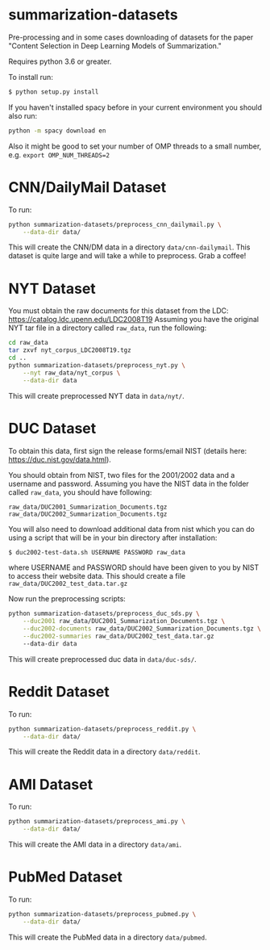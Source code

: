 summarization-datasets
======================
Pre-processing and in some cases downloading of datasets for the paper "Content Selection in Deep 
Learning Models of Summarization."

Requires python 3.6 or greater.

To install run:
```sh
$ python setup.py install
```

If you haven't installed spacy before in your current environment you should also run:
```sh
python -m spacy download en
```

Also it might be good to set your number of OMP threads to a small number, e.g. `export OMP_NUM_THREADS=2`

# CNN/DailyMail Dataset
To run:
```sh
python summarization-datasets/preprocess_cnn_dailymail.py \
    --data-dir data/
```
This will create the CNN/DM data in a directory `data/cnn-dailymail`.
This dataset is quite large and will take a while to preprocess. Grab a coffee!

# NYT Dataset

You must obtain the raw documents for this dataset from the LDC: https://catalog.ldc.upenn.edu/LDC2008T19
Assuming you have the original NYT tar file in a directory called `raw_data`, run the following:
```sh
cd raw_data
tar zxvf nyt_corpus_LDC2008T19.tgz
cd ..
python summarization-datasets/preprocess_nyt.py \
    --nyt raw_data/nyt_corpus \
    --data-dir data
```
This will create preprocessed NYT data in `data/nyt/`.


# DUC Dataset

To obtain this data, first sign the release forms/email NIST 
(details here: https://duc.nist.gov/data.html).  

You should obtain from NIST, two files for the 2001/2002 data and a username and password.
Assuming you have the NIST data in the folder called `raw_data`, you should have following:
```
raw_data/DUC2001_Summarization_Documents.tgz
raw_data/DUC2002_Summarization_Documents.tgz
```
You will also need to download additional data from nist which you can do using a script
that will be in your bin directory after installation:
```sh
$ duc2002-test-data.sh USERNAME PASSWORD raw_data
```
where USERNAME and PASSWORD should have been given to you by NIST to access their website data.
This should create a file `raw_data/DUC2002_test_data.tar.gz`

Now run the preprocessing scripts:

```sh
python summarization-datasets/preprocess_duc_sds.py \
    --duc2001 raw_data/DUC2001_Summarization_Documents.tgz \
    --duc2002-documents raw_data/DUC2002_Summarization_Documents.tgz \
    --duc2002-summaries raw_data/DUC2002_test_data.tar.gz 
    --data-dir data
```

This will create preprocessed duc data in `data/duc-sds/`.
 
# Reddit Dataset

To run:
```sh
python summarization-datasets/preprocess_reddit.py \
    --data-dir data/
```
This will create the Reddit data in a directory `data/reddit`. 
 
# AMI Dataset

To run:
```sh
python summarization-datasets/preprocess_ami.py \
    --data-dir data/
```
This will create the AMI data in a directory `data/ami`. 
 
# PubMed Dataset

To run:
```sh
python summarization-datasets/preprocess_pubmed.py \
    --data-dir data/
```
This will create the PubMed data in a directory `data/pubmed`.

